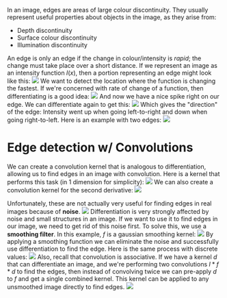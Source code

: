 In an image, edges are areas of large colour discontinuity. They usually represent useful properties about objects in the image, as they arise from:
- Depth discontinuity
- Surface colour discontinuity
- Illumination discontinuity

An edge is only an edge if the change in colour/intensity is *rapid*; the change must take place over a short distance.
If we represent an image as an intensity function $I(x)$, then a portion representing an edge might look like this:
![](Pasted%20image%2020240205152400.png)
We want to detect the location where the function is changing the fastest. If we're concerned with rate of change of a function, then differentiating is a good idea:
![](Pasted%20image%2020240205152516.png)
And now we have a nice spike right on our edge. We can differentiate again to get this:
![](Pasted%20image%2020240205152706.png)
Which gives the "direction" of the edge: Intensity went up when going left-to-right and down when going right-to-left.
Here is an example with two edges:
![](Pasted%20image%2020240205152850.png)
# Edge detection w/ Convolutions
We can create a convolution kernel that is analogous to differentiation, allowing us to find edges in an image with convolution. Here is a kernel that performs this task (in 1 dimension for simplicity):
![](Pasted%20image%2020240205153108.png)
We can also create a convolution kernel for the second derivative:
![](Pasted%20image%2020240205153413.png)

Unfortunately, these are not actually very useful for finding edges in real images because of **noise**.
![](Pasted%20image%2020240205153458.png)
Differentiation is very strongly affected by noise and small structures in an image. If we want to use it to find edges in our image, we need to get rid of this noise first.
To solve this, we use a **smoothing filter**. In this example, $f$ is a gaussian smoothing kernel:
![](Pasted%20image%2020240205153746.png)
By applying a smoothing function we can eliminate the noise and successfully use differentiation to find the edge.
Here is the same process with discrete values:
![](Pasted%20image%2020240205154033.png)
Also, recall that convolution is associative. If we have a kernel $d$ that can differentiate an image, and we're performing two convolutions $I *f*d$ to find the edges, then instead of convolving twice we can pre-apply $d$ to $f$ and get a single combined kernel. This kernel can be applied to any unsmoothed image directly to find edges.
![](Pasted%20image%2020240205154312.png)
